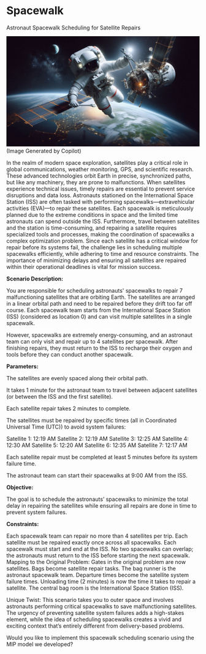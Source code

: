 # Spacewalk
Astronaut Spacewalk Scheduling for Satellite Repairs

<img src="images/spacewalker.png" width="1000" >
(Image Generated by Copilot)

In the realm of modern space exploration, satellites play a critical role in global communications, weather monitoring, GPS, and scientific research. These advanced technologies orbit Earth in precise, synchronized paths, but like any machinery, they are prone to malfunctions. When satellites experience technical issues, timely repairs are essential to prevent service disruptions and data loss. Astronauts stationed on the International Space Station (ISS) are often tasked with performing spacewalks—extravehicular activities (EVA)—to repair these satellites. Each spacewalk is meticulously planned due to the extreme conditions in space and the limited time astronauts can spend outside the ISS. Furthermore, travel between satellites and the station is time-consuming, and repairing a satellite requires specialized tools and processes, making the coordination of spacewalks a complex optimization problem. Since each satellite has a critical window for repair before its systems fail, the challenge lies in scheduling multiple spacewalks efficiently, while adhering to time and resource constraints. The importance of minimizing delays and ensuring all satellites are repaired within their operational deadlines is vital for mission success. 

**Scenario Description:**

You are responsible for scheduling astronauts' spacewalks to repair 7 malfunctioning satellites that are orbiting Earth. The satellites are arranged in a linear orbital path and need to be repaired before they drift too far off course. Each spacewalk team starts from the International Space Station (ISS) (considered as location 0) and can visit multiple satellites in a single spacewalk.

However, spacewalks are extremely energy-consuming, and an astronaut team can only visit and repair up to 4 satellites per spacewalk. After finishing repairs, they must return to the ISS to recharge their oxygen and tools before they can conduct another spacewalk.

**Parameters:**

The satellites are evenly spaced along their orbital path.

It takes 1 minute for the astronaut team to travel between adjacent satellites (or between the ISS and the first satellite).

Each satellite repair takes 2 minutes to complete.

The satellites must be repaired by specific times (all in Coordinated Universal Time (UTC)) to avoid system failures:

Satellite 1: 12:19 AM
Satellite 2: 12:19 AM
Satellite 3: 12:25 AM
Satellite 4: 12:30 AM
Satellite 5: 12:20 AM
Satellite 6: 12:35 AM
Satellite 7: 12:17 AM

Each satellite repair must be completed at least 5 minutes before its system failure time.

The astronaut team can start their spacewalks at 9:00 AM from the ISS.

**Objective:**

The goal is to schedule the astronauts’ spacewalks to minimize the total delay in repairing the satellites while ensuring all repairs are done in time to prevent system failures.

**Constraints:**

Each spacewalk team can repair no more than 4 satellites per trip.
Each satellite must be repaired exactly once across all spacewalks.
Each spacewalk must start and end at the ISS.
No two spacewalks can overlap; the astronauts must return to the ISS before starting the next spacewalk.
Mapping to the Original Problem:
Gates in the original problem are now satellites.
Bags become satellite repair tasks.
The bag runner is the astronaut spacewalk team.
Departure times become the satellite system failure times.
Unloading time (2 minutes) is now the time it takes to repair a satellite.
The central bag room is the International Space Station (ISS).

Unique Twist:
This scenario takes you to outer space and involves astronauts performing critical spacewalks to save malfunctioning satellites. The urgency of preventing satellite system failures adds a high-stakes element, while the idea of scheduling spacewalks creates a vivid and exciting context that’s entirely different from delivery-based problems.

Would you like to implement this spacewalk scheduling scenario using the MIP model we developed?
